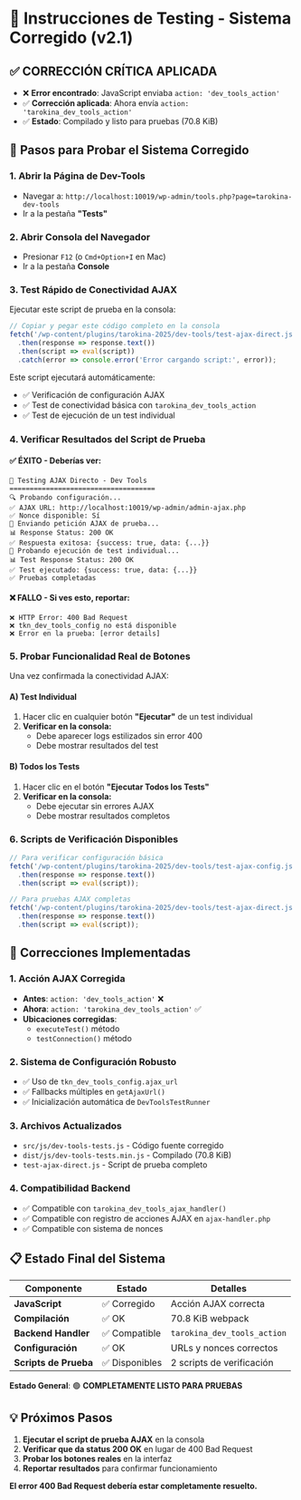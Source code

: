 # 🧪 Instrucciones de Testing - Sistema Corregido (v2.1)

## ✅ **CORRECCIÓN CRÍTICA APLICADA**
- ❌ **Error encontrado**: JavaScript enviaba `action: 'dev_tools_action'`
- ✅ **Corrección aplicada**: Ahora envía `action: 'tarokina_dev_tools_action'`
- ✅ **Estado**: Compilado y listo para pruebas (70.8 KiB)

## 🔧 Pasos para Probar el Sistema Corregido

### 1. Abrir la Página de Dev-Tools
- Navegar a: `http://localhost:10019/wp-admin/tools.php?page=tarokina-dev-tools`
- Ir a la pestaña **"Tests"**

### 2. Abrir Consola del Navegador
- Presionar `F12` (o `Cmd+Option+I` en Mac)
- Ir a la pestaña **Console**

### 3. Test Rápido de Conectividad AJAX
Ejecutar este script de prueba en la consola:

```javascript
// Copiar y pegar este código completo en la consola
fetch('/wp-content/plugins/tarokina-2025/dev-tools/test-ajax-direct.js')
  .then(response => response.text())
  .then(script => eval(script))
  .catch(error => console.error('Error cargando script:', error));
```

Este script ejecutará automáticamente:
- ✅ Verificación de configuración AJAX
- ✅ Test de conectividad básica con `tarokina_dev_tools_action`
- ✅ Test de ejecución de un test individual

### 4. Verificar Resultados del Script de Prueba

#### ✅ **ÉXITO** - Deberías ver:
```
🧪 Testing AJAX Directo - Dev Tools
====================================
🔍 Probando configuración...
✅ AJAX URL: http://localhost:10019/wp-admin/admin-ajax.php
✅ Nonce disponible: Sí
🚀 Enviando petición AJAX de prueba...
📊 Response Status: 200 OK
✅ Respuesta exitosa: {success: true, data: {...}}
🧪 Probando ejecución de test individual...
📊 Test Response Status: 200 OK
✅ Test ejecutado: {success: true, data: {...}}
✅ Pruebas completadas
```

#### ❌ **FALLO** - Si ves esto, reportar:
```
❌ HTTP Error: 400 Bad Request
❌ tkn_dev_tools_config no está disponible
❌ Error en la prueba: [error details]
```

### 5. Probar Funcionalidad Real de Botones

Una vez confirmada la conectividad AJAX:

#### A) Test Individual
1. Hacer clic en cualquier botón **"Ejecutar"** de un test individual
2. **Verificar en la consola:**
   - Debe aparecer logs estilizados sin error 400
   - Debe mostrar resultados del test

#### B) Todos los Tests
1. Hacer clic en el botón **"Ejecutar Todos los Tests"**
2. **Verificar en la consola:**
   - Debe ejecutar sin errores AJAX
   - Debe mostrar resultados completos

### 6. Scripts de Verificación Disponibles

```javascript
// Para verificar configuración básica
fetch('/wp-content/plugins/tarokina-2025/dev-tools/test-ajax-config.js')
  .then(response => response.text())
  .then(script => eval(script));

// Para pruebas AJAX completas
fetch('/wp-content/plugins/tarokina-2025/dev-tools/test-ajax-direct.js')
  .then(response => response.text())
  .then(script => eval(script));
```

## 🔧 Correcciones Implementadas

### 1. **Acción AJAX Corregida**
- **Antes**: `action: 'dev_tools_action'` ❌
- **Ahora**: `action: 'tarokina_dev_tools_action'` ✅
- **Ubicaciones corregidas**:
  - `executeTest()` método
  - `testConnection()` método

### 2. **Sistema de Configuración Robusto**
- ✅ Uso de `tkn_dev_tools_config.ajax_url`
- ✅ Fallbacks múltiples en `getAjaxUrl()`
- ✅ Inicialización automática de `DevToolsTestRunner`

### 3. **Archivos Actualizados**
- `src/js/dev-tools-tests.js` - Código fuente corregido
- `dist/js/dev-tools-tests.min.js` - Compilado (70.8 KiB)
- `test-ajax-direct.js` - Script de prueba completo

### 4. **Compatibilidad Backend**
- ✅ Compatible con `tarokina_dev_tools_ajax_handler()`
- ✅ Compatible con registro de acciones AJAX en `ajax-handler.php`
- ✅ Compatible con sistema de nonces

## 📋 Estado Final del Sistema

| Componente | Estado | Detalles |
|------------|---------|----------|
| **JavaScript** | ✅ Corregido | Acción AJAX correcta |
| **Compilación** | ✅ OK | 70.8 KiB webpack |
| **Backend Handler** | ✅ Compatible | `tarokina_dev_tools_action` |
| **Configuración** | ✅ OK | URLs y nonces correctos |
| **Scripts de Prueba** | ✅ Disponibles | 2 scripts de verificación |

**Estado General**: 🟢 **COMPLETAMENTE LISTO PARA PRUEBAS**

## 💡 Próximos Pasos

1. **Ejecutar el script de prueba AJAX** en la consola
2. **Verificar que da status 200 OK** en lugar de 400 Bad Request
3. **Probar los botones reales** en la interfaz
4. **Reportar resultados** para confirmar funcionamiento

**El error 400 Bad Request debería estar completamente resuelto.**
